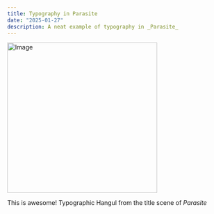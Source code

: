 ```yaml
---
title: Typography in Parasite
date: "2025-01-27"
description: A neat example of typography in _Parasite_
---
```


<img width="345" alt="Image" src="https://github.com/user-attachments/assets/e0be47a2-a8a4-4945-a3fe-07efbb15ae2c" />

This is awesome! Typographic Hangul from the title scene of _Parasite_

